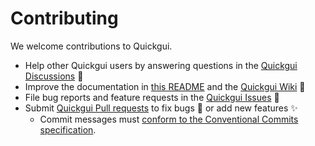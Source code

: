 # Contributing

We welcome contributions to Quickgui.

- Help other Quickgui users by answering questions in the [Quickgui Discussions](https://github.com/quickemu-project/quickgui/discussions) 🛟
- Improve the documentation in [this README](https://github.com/quickemu-project/quickgui/edit/master/README.md) and the [Quickgui Wiki](https://github.com/quickemu-project/quickgui/wiki) 📖
- File bug reports and feature requests in the [Quickgui Issues](https://github.com/quickemu-project/quickgui/issues) 📁
- Submit [Quickgui Pull requests](https://github.com/quickemu-project/quickgui/pulls) to fix bugs 🐞 or add new features ✨
  - Commit messages must [conform to the Conventional Commits specification](https://www.conventionalcommits.org/).
